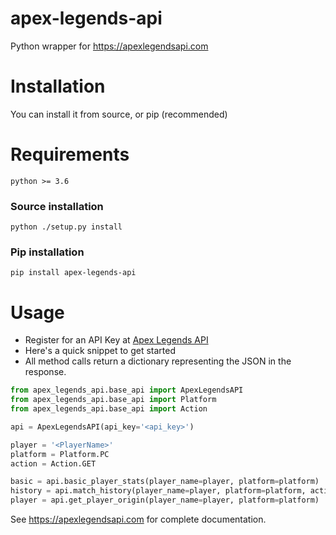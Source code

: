 # apex-legends-api
Python wrapper for https://apexlegendsapi.com

# Installation
You can install it from source, or pip (recommended)
# Requirements
`python >= 3.6`
### Source installation
`python ./setup.py install`
### Pip installation
`pip install apex-legends-api`

# Usage
* Register for an API Key at [Apex Legends API](https://apexlegendsapi.com)
* Here's a quick snippet to get started
* All method calls return a dictionary representing the JSON in the response.

```python
from apex_legends_api.base_api import ApexLegendsAPI
from apex_legends_api.base_api import Platform
from apex_legends_api.base_api import Action

api = ApexLegendsAPI(api_key='<api_key>')

player = '<PlayerName>'
platform = Platform.PC
action = Action.GET

basic = api.basic_player_stats(player_name=player, platform=platform)
history = api.match_history(player_name=player, platform=platform, action=action)
player = api.get_player_origin(player_name=player, platform=platform)

```

See https://apexlegendsapi.com for complete documentation.